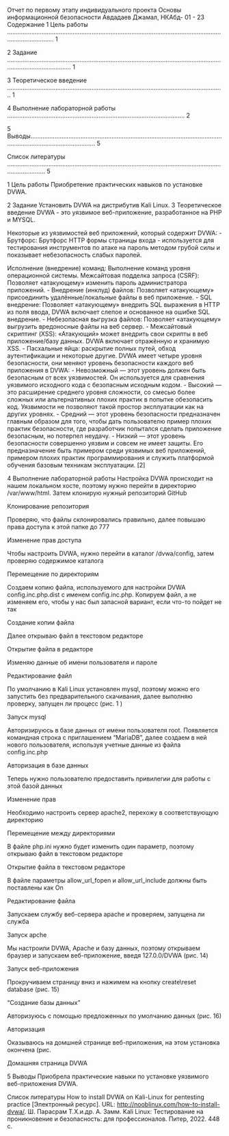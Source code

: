 Отчет по первому этапу индивидуального проекта
Основы информационной безопасности
Авдадаев Джамал, НКАбд- 01 - 23
Содержание
1 Цель работы ....................................................................................................................................................... 1

2 Задание ................................................................................................................................................................. 1

3 Теоретическое введение .............................................................................................................................. 1

4 Выполнение лабораторной работы ....................................................................................................... 2

5 Выводы.................................................................................................................................................................. 5

Список литературы .................................................................................................................................................. 5

1 Цель работы
Приобретение практических навыков по установке DVWA.

2 Задание
Установить DVWA на дистрибутив Kali Linux.
3 Теоретическое введение
DVWA - это уязвимое веб-приложение, разработанное на PHP и MYSQL.

Некоторые из уязвимостей веб приложений, который содержит DVWA: - Брутфорс:
Брутфорс HTTP формы страницы входа - используется для тестирования инструментов
по атаке на пароль методом грубой силы и показывает небезопасность слабых паролей.

Исполнение (внедрение) команд: Выполнение команд уровня операционной системы.
Межсайтовая подделка запроса (CSRF): Позволяет «атакующему» изменить пароль
администратора приложений. - Внедрение (инклуд) файлов: Позволяет «атакующему»
присоединить удалённые/локальные файлы в веб приложение. - SQL внедрение:
Позволяет «атакующему» внедрить SQL выражения в HTTP из поля ввода, DVWA
включает слепое и основанное на ошибке SQL внедрение. - Небезопасная выгрузка
файлов: Позволяет «атакующему» выгрузить вредоносные файлы на веб сервер. -
Межсайтовый скриптинг (XSS): «Атакующий» может внедрить свои скрипты в веб
приложение/базу данных. DVWA включает отражённую и хранимую XSS. - Пасхальные
яйца: раскрытие полных путей, обход аутентификации и некоторые другие.
DVWA имеет четыре уровня безопасности, они меняют уровень безопасности каждого
веб приложения в DVWA: - Невозможный — этот уровень должен быть безопасным от
всех уязвимостей. Он используется для сравнения уязвимого исходного кода с
безопасным исходным кодом. - Высокий — это расширение среднего уровня сложности,
со смесью более сложных или альтернативных плохих практик в попытке обезопасить
код. Уязвимости не позволяют такой простор эксплуатации как на других уровнях. -
Средний — этот уровень безопасности предназначен главным образом для того, чтобы
дать пользователю пример плохих практик безопасности, где разработчик попытался
сделать приложение безопасным, но потерпел неудачу. - Низкий — этот уровень
безопасности совершенно уязвим и совсем не имеет защиты. Его предназначение быть
примером среди уязвимых веб приложений, примером плохих практик
программирования и служить платформой обучения базовым техникам эксплуатации.
[2]

4 Выполнение лабораторной работы
Настройка DVWA происходит на нашем локальном хосте, поэтому нужно перейти в
директорию /var/www/html. Затем клонирую нужный репозиторий GitHub

Клонирование репозитория

Проверяю, что файлы склонировались правильно, далее повышаю права доступа к этой
папке до 777

Изменение прав доступа

Чтобы настроить DVWA, нужно перейти в каталог /dvwa/config, затем проверяю
содержимое каталога

Перемещение по директориям

Создаем копию файла, используемого для настройки DVWA config.inc.php.dist с
именем config.inc.php. Копируем файл, а не изменяем его, чтобы у нас был запасной
вариант, если что-то пойдет не так

Создание копии файла

Далее открываю файл в текстовом редакторе

Открытие файла в редакторе

Изменяю данные об имени пользователя и пароле

Редактирование файл

По умолчанию в Kali Linux установлен mysql, поэтому можно его запустить без
предварительного скачивания, далее выполняю проверку, запущен ли процесс (рис. 1 )

Запуск mysql

Авторизируюсь в базе данных от имени пользователя root. Появляется командная
строка с приглашением “MariaDB”, далее создаем в ней нового пользователя, используя
учетные данные из файла config.inc.php

Авторизация в базе данных

Теперь нужно пользователю предоставить привилегии для работы с этой базой данных

Изменение прав

Необходимо настроить сервер apache2, перехожу в соответствующую директорию

Перемещение между директориями

В файле php.ini нужно будет изменить один параметр, поэтому открываю файл в
текстовом редакторе

Открытие файла в текстовом редакторе

В файле параметры allow_url_fopen и allow_url_include должны быть поставлены как On

Редактирование файла

Запускаем службу веб-сервера apache и проверяем, запущена ли служба

Запуск apche

Мы настроили DVWA, Apache и базу данных, поэтому открываем браузер и запускаем
веб-приложение, введя 127.0.0/DVWA (рис. 14)

Запуск веб-приложения

Прокручиваем страницу вниз и нажимем на кнопку create\reset database (рис. 15)

“Создание базы данных”

Авторизуюсь с помощью предложенных по умолчанию данных (рис. 16)

Авторизация

Оказываюсь на домшней странице веб-приложения, на этом установка окончена (рис.

Домашняя страница DVWA

5 Выводы
Приобрела практические навыки по установке уязвимого веб-приложения DVWA.

Список литературы
How to install DVWA on Kali-Linux for pentesting practice [Электронный ресурс].
URL: http://nooblinux.com/how-to-install-dvwa/.
Ш. Парасрам Т.Х.и.др. А. Замм. Kali Linux: Тестирование на проникновение и
безопасность: для профессионалов. Питер, 2022. 448 с.